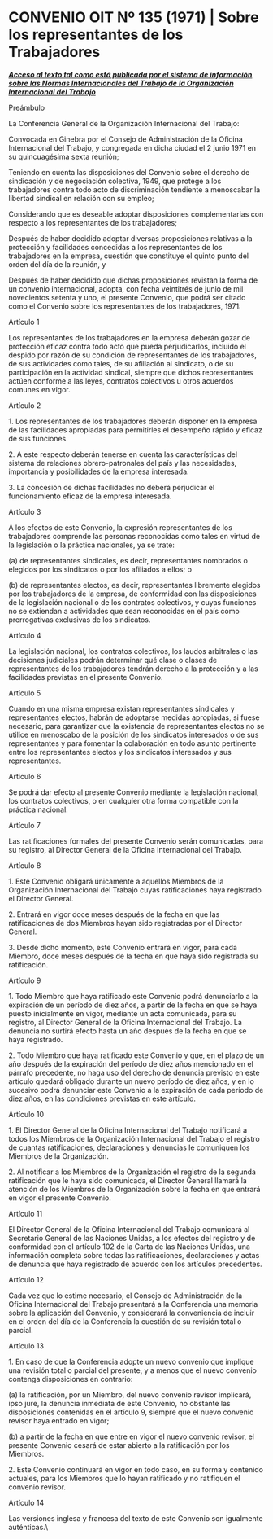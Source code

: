# CONVENIO OIT Nº 135 (1971) | Sobre los representantes de los Trabajadores

[_**Acceso al texto tal como está publicada por el sistema de información sobre las Normas Internacionales del Trabajo de la Organización Internacional del Trabajo**_](https://drive.google.com/file/d/1nMLP1dLbUI2hGO8X7Sjw\_Zrpgm1QuosZ/view?usp=sharing)

Preámbulo

La Conferencia General de la Organización Internacional del Trabajo:

Convocada en Ginebra por el Consejo de Administración de la Oficina Internacional del Trabajo, y congregada en dicha ciudad el 2 junio 1971 en su quincuagésima sexta reunión;

Teniendo en cuenta las disposiciones del Convenio sobre el derecho de sindicación y de negociación colectiva, 1949, que protege a los trabajadores contra todo acto de discriminación tendiente a menoscabar la libertad sindical en relación con su empleo;

Considerando que es deseable adoptar disposiciones complementarias con respecto a los representantes de los trabajadores;

Después de haber decidido adoptar diversas proposiciones relativas a la protección y facilidades concedidas a los representantes de los trabajadores en la empresa, cuestión que constituye el quinto punto del orden del día de la reunión, y

Después de haber decidido que dichas proposiciones revistan la forma de un convenio internacional, adopta, con fecha veintitrés de junio de mil novecientos setenta y uno, el presente Convenio, que podrá ser citado como el Convenio sobre los representantes de los trabajadores, 1971:

Artículo 1

Los representantes de los trabajadores en la empresa deberán gozar de protección eficaz contra todo acto que pueda perjudicarlos, incluido el despido por razón de su condición de representantes de los trabajadores, de sus actividades como tales, de su afiliación al sindicato, o de su participación en la actividad sindical, siempre que dichos representantes actúen conforme a las leyes, contratos colectivos u otros acuerdos comunes en vigor.

Artículo 2

1\. Los representantes de los trabajadores deberán disponer en la empresa de las facilidades apropiadas para permitirles el desempeño rápido y eficaz de sus funciones.

2\. A este respecto deberán tenerse en cuenta las características del sistema de relaciones obrero-patronales del país y las necesidades, importancia y posibilidades de la empresa interesada.

3\. La concesión de dichas facilidades no deberá perjudicar el funcionamiento eficaz de la empresa interesada.

Artículo 3

A los efectos de este Convenio, la expresión representantes de los trabajadores comprende las personas reconocidas como tales en virtud de la legislación o la práctica nacionales, ya se trate:

(a) de representantes sindicales, es decir, representantes nombrados o elegidos por los sindicatos o por los afiliados a ellos; o

(b) de representantes electos, es decir, representantes libremente elegidos por los trabajadores de la empresa, de conformidad con las disposiciones de la legislación nacional o de los contratos colectivos, y cuyas funciones no se extiendan a actividades que sean reconocidas en el país como prerrogativas exclusivas de los sindicatos.

Artículo 4

La legislación nacional, los contratos colectivos, los laudos arbitrales o las decisiones judiciales podrán determinar qué clase o clases de representantes de los trabajadores tendrán derecho a la protección y a las facilidades previstas en el presente Convenio.

Artículo 5

Cuando en una misma empresa existan representantes sindicales y representantes electos, habrán de adoptarse medidas apropiadas, si fuese necesario, para garantizar que la existencia de representantes electos no se utilice en menoscabo de la posición de los sindicatos interesados o de sus representantes y para fomentar la colaboración en todo asunto pertinente entre los representantes electos y los sindicatos interesados y sus representantes.

Artículo 6

Se podrá dar efecto al presente Convenio mediante la legislación nacional, los contratos colectivos, o en cualquier otra forma compatible con la práctica nacional.

Artículo 7

Las ratificaciones formales del presente Convenio serán comunicadas, para su registro, al Director General de la Oficina Internacional del Trabajo.

Artículo 8

1\. Este Convenio obligará únicamente a aquellos Miembros de la Organización Internacional del Trabajo cuyas ratificaciones haya registrado el Director General.

2\. Entrará en vigor doce meses después de la fecha en que las ratificaciones de dos Miembros hayan sido registradas por el Director General.

3\. Desde dicho momento, este Convenio entrará en vigor, para cada Miembro, doce meses después de la fecha en que haya sido registrada su ratificación.

Artículo 9

1\. Todo Miembro que haya ratificado este Convenio podrá denunciarlo a la expiración de un período de diez años, a partir de la fecha en que se haya puesto inicialmente en vigor, mediante un acta comunicada, para su registro, al Director General de la Oficina Internacional del Trabajo. La denuncia no surtirá efecto hasta un año después de la fecha en que se haya registrado.

2\. Todo Miembro que haya ratificado este Convenio y que, en el plazo de un año después de la expiración del período de diez años mencionado en el párrafo precedente, no haga uso del derecho de denuncia previsto en este artículo quedará obligado durante un nuevo período de diez años, y en lo sucesivo podrá denunciar este Convenio a la expiración de cada período de diez años, en las condiciones previstas en este artículo.

Artículo 10

1\. El Director General de la Oficina Internacional del Trabajo notificará a todos los Miembros de la Organización Internacional del Trabajo el registro de cuantas ratificaciones, declaraciones y denuncias le comuniquen los Miembros de la Organización.

2\. Al notificar a los Miembros de la Organización el registro de la segunda ratificación que le haya sido comunicada, el Director General llamará la atención de los Miembros de la Organización sobre la fecha en que entrará en vigor el presente Convenio.

Artículo 11

El Director General de la Oficina Internacional del Trabajo comunicará al Secretario General de las Naciones Unidas, a los efectos del registro y de conformidad con el artículo 102 de la Carta de las Naciones Unidas, una información completa sobre todas las ratificaciones, declaraciones y actas de denuncia que haya registrado de acuerdo con los artículos precedentes.

Artículo 12

Cada vez que lo estime necesario, el Consejo de Administración de la Oficina Internacional del Trabajo presentará a la Conferencia una memoria sobre la aplicación del Convenio, y considerará la conveniencia de incluir en el orden del día de la Conferencia la cuestión de su revisión total o parcial.

Artículo 13

1\. En caso de que la Conferencia adopte un nuevo convenio que implique una revisión total o parcial del presente, y a menos que el nuevo convenio contenga disposiciones en contrario:

(a) la ratificación, por un Miembro, del nuevo convenio revisor implicará, ipso jure, la denuncia inmediata de este Convenio, no obstante las disposiciones contenidas en el artículo 9, siempre que el nuevo convenio revisor haya entrado en vigor;

(b) a partir de la fecha en que entre en vigor el nuevo convenio revisor, el presente Convenio cesará de estar abierto a la ratificación por los Miembros.

2\. Este Convenio continuará en vigor en todo caso, en su forma y contenido actuales, para los Miembros que lo hayan ratificado y no ratifiquen el convenio revisor.

Artículo 14

Las versiones inglesa y francesa del texto de este Convenio son igualmente auténticas.\\
